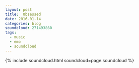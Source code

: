 ```yaml
---
layout: post
title:  Obsessed
date: 2016-01-14
categories: blog
soundcloud: 271493860
tags:
  - music
  - emo
  - soundcloud
---
```


{% include soundcloud.html  soundcloud=page.soundcloud %}

